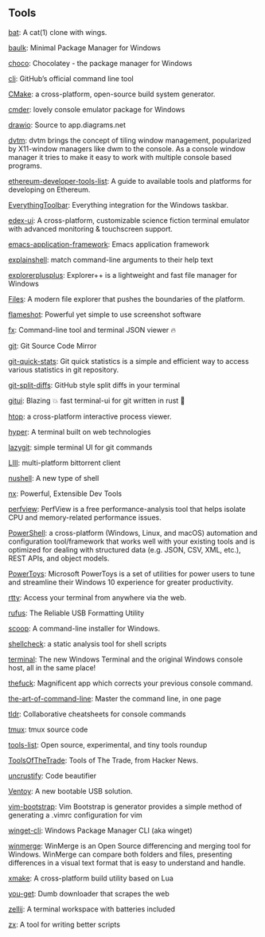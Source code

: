 ## Tools
[bat](https://github.com/sharkdp/bat): A cat(1) clone with wings.

[baulk](https://github.com/baulk/baulk): Minimal Package Manager for Windows

[choco](https://github.com/chocolatey/choco): Chocolatey - the package manager for Windows

[cli](https://github.com/cli/cli): GitHub’s official command line tool

[CMake](https://github.com/Kitware/CMake): a cross-platform, open-source build system generator.

[cmder](https://github.com/cmderdev/cmder): lovely console emulator package for Windows

[drawio](https://github.com/jgraph/drawio): Source to app.diagrams.net

[dvtm](https://github.com/martanne/dvtm): dvtm brings the concept of tiling window management, popularized by X11-window managers like dwm to the console. As a console window manager it tries to make it easy to work with multiple console based programs.

[ethereum-developer-tools-list](https://github.com/ConsenSys/ethereum-developer-tools-list): A guide to available tools and platforms for developing on Ethereum.

[EverythingToolbar](https://github.com/stnkl/EverythingToolbar): Everything integration for the Windows taskbar.

[edex-ui](https://github.com/GitSquared/edex-ui): A cross-platform, customizable science fiction terminal emulator with advanced monitoring & touchscreen support.

[emacs-application-framework](https://github.com/manateelazycat/emacs-application-framework): Emacs application framework

[explainshell](https://github.com/idank/explainshell): match command-line arguments to their help text

[explorerplusplus](https://github.com/derceg/explorerplusplus): Explorer++ is a lightweight and fast file manager for Windows

[Files](https://github.com/files-community/Files): A modern file explorer that pushes the boundaries of the platform.

[flameshot](https://github.com/flameshot-org/flameshot): Powerful yet simple to use screenshot software

[fx](https://github.com/antonmedv/fx): Command-line tool and terminal JSON viewer 🔥

[git](https://github.com/git/git): Git Source Code Mirror

[git-quick-stats](https://github.com/arzzen/git-quick-stats): Git quick statistics is a simple and efficient way to access various statistics in git repository.

[git-split-diffs](https://github.com/banga/git-split-diffs): GitHub style split diffs in your terminal

[gitui](https://github.com/extrawurst/gitui): Blazing 💥 fast terminal-ui for git written in rust 🦀

[htop](https://github.com/htop-dev/htop): a cross-platform interactive process viewer.

[hyper](https://github.com/vercel/hyper): A terminal built on web technologies

[lazygit](https://github.com/jesseduffield/lazygit): simple terminal UI for git commands


[LIII](https://github.com/aliakseis/LIII): multi-platform bittorrent client

[nushell](https://github.com/nushell/nushell): A new type of shell

[nx](https://github.com/nrwl/nx): Powerful, Extensible Dev Tools

[perfview](https://github.com/microsoft/perfview): PerfView is a free performance-analysis tool that helps isolate CPU and memory-related performance issues.

[PowerShell](https://github.com/PowerShell/PowerShell): a cross-platform (Windows, Linux, and macOS) automation and configuration tool/framework that works well with your existing tools and is optimized for dealing with structured data (e.g. JSON, CSV, XML, etc.), REST APIs, and object models.

[PowerToys](https://github.com/microsoft/PowerToys): Microsoft PowerToys is a set of utilities for power users to tune and streamline their Windows 10 experience for greater productivity.

[rtty](https://github.com/zhaojh329/rtty): Access your terminal from anywhere via the web.

[rufus](https://github.com/pbatard/rufus): The Reliable USB Formatting Utility

[scoop](https://github.com/lukesampson/scoop): A command-line installer for Windows.

[shellcheck](https://github.com/koalaman/shellcheck): a static analysis tool for shell scripts

[terminal](https://github.com/microsoft/terminal): The new Windows Terminal and the original Windows console host, all in the same place!

[thefuck](https://github.com/nvbn/thefuck): Magnificent app which corrects your previous console command.

[the-art-of-command-line](https://github.com/jlevy/the-art-of-command-line): Master the command line, in one page

[tldr](https://github.com/tldr-pages/tldr): Collaborative cheatsheets for console commands

[tmux](https://github.com/tmux/tmux): tmux source code

[tools-list](https://github.com/everestpipkin/tools-list): Open source, experimental, and tiny tools roundup

[ToolsOfTheTrade](https://github.com/cjbarber/ToolsOfTheTrade): Tools of The Trade, from Hacker News.

[uncrustify](https://github.com/uncrustify/uncrustify): Code beautifier

[Ventoy](https://github.com/ventoy/Ventoy): A new bootable USB solution.

[vim-bootstrap](https://github.com/editor-bootstrap/vim-bootstrap): Vim Bootstrap is generator provides a simple method of generating a .vimrc configuration for vim

[winget-cli](https://github.com/microsoft/winget-cli): Windows Package Manager CLI (aka winget)

[winmerge](https://github.com/WinMerge/winmerge): WinMerge is an Open Source differencing and merging tool for Windows. WinMerge can compare both folders and files, presenting differences in a visual text format that is easy to understand and handle.

[xmake](https://github.com/xmake-io/xmake): A cross-platform build utility based on Lua

[you-get](https://github.com/soimort/you-get):  Dumb downloader that scrapes the web

[zellij](https://github.com/zellij-org/zellij): A terminal workspace with batteries included

[zx](https://github.com/google/zx): A tool for writing better scripts
